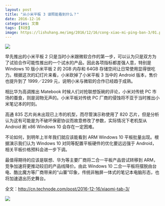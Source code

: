 ```yaml
---
layout: post
title: "从小米平板 3 谍照能看到什么？"
date: 2016-12-16
categories: 文章
tags: [科技]
image: https://lishuhang.me/img/2016/12/16/cong-xiao-mi-ping-ban-3/01.png
---
```


![](http://mmbiz.qpic.cn/mmbiz_jpg/AdRKyBVLoHLL54f2uMJyyf6x0zxPYm0pqpZUlvicWdwBNQcnoaibjDCltDWZfc56rTdEH1wYpM0BFbClyhs6wUuQ/0?wx_fmt=jpeg)

早先推出的小米平板 2 只是当时小米跟微软合作的第一步，可以认为只是双方为了试验合作可能性推出的一个试水的产品，因此各项指标都差强人意，特别是 Windows 10 版小米平板 2 的 2GB 内存和 64GB 存储空间让日常使用显得很吃力。根据这次的幻灯片来看，小米砍掉了小米平板 3 当中的 Android 版本，售价也提升到了 1999／2299 元，说明小米与微软的合作已经趋于成熟。

相比华为高调推出 Matebook 时候人们对抢联想饭碗的评论，小米对传统 PC 市场的蚕食，则是润物无声的。小米平板对传统 PC 厂商的侵蚀将不亚于当时推出小米笔记本的时刻。

高通 835 芯片尚未出现已上市的机型，而尽管演示称使用了 820 芯片，但是分析认为这有可能是为不破坏保密协议而故意修改了参数，实际情况下老机型从 Android 刷 x86 Windows 10 会存在一定困难。

不论如何，到明年上半年我们就应该能看到 ARM Windows 10 平板批量出现。根据演示我们认为 Windows 10 对同等配置平板硬件的优化要远远强于 Android，相关平板价格预料会进一步下调。

最值得期待的应该是联想、华为等主要厂商将二合一平板产品尝试转移到 ARM，竞争加速将更推动较旧的产品线降价。由此 Windows 10 二合一平板将摆脱由台电、酷比魔方等厂商带来的“山寨”印象，传统非触屏一体式的笔记本电脑形态，也将加速退出历史舞台。

全文：http://cn.technode.com/post/2016-12-16/xiaomi-tab-3/

![](https://lishuhang.me/img/2016/12/16/cong-xiao-mi-ping-ban-3/01.png)